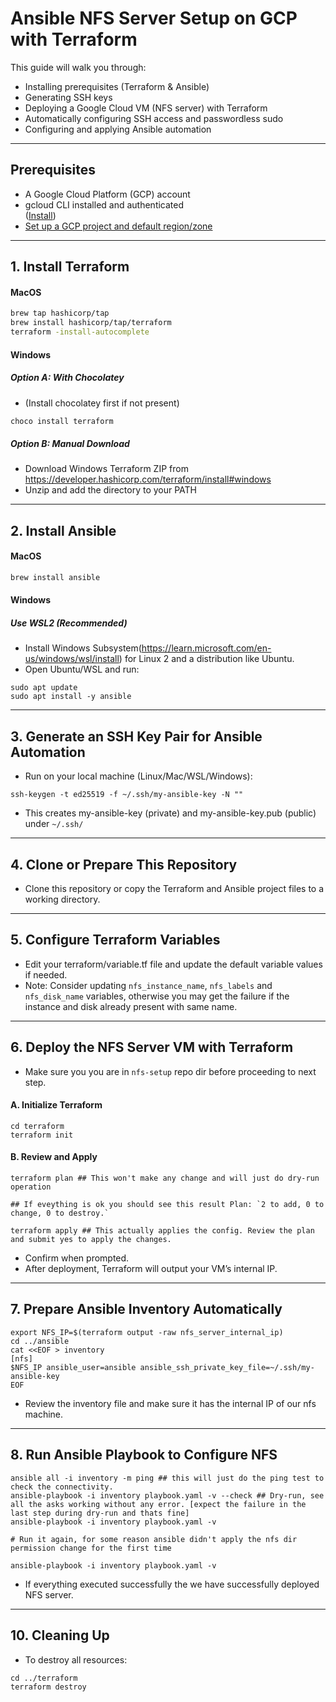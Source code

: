 # Ansible NFS Server Setup on GCP with Terraform

This guide will walk you through:

- Installing prerequisites (Terraform & Ansible)
- Generating SSH keys
- Deploying a Google Cloud VM (NFS server) with Terraform
- Automatically configuring SSH access and passwordless sudo
- Configuring and applying Ansible automation

---

## Prerequisites

- A Google Cloud Platform (GCP) account
- gcloud CLI installed and authenticated  
  ([Install](https://cloud.google.com/sdk/docs/install))
- [Set up a GCP project and default region/zone](https://cloud.google.com/sdk/docs/initializing)

---

## 1. Install Terraform

#### MacOS

```sh
brew tap hashicorp/tap
brew install hashicorp/tap/terraform
terraform -install-autocomplete
```

#### Windows
##### Option A: With Chocolatey

- (Install chocolatey first if not present)
```powershell
choco install terraform
```
##### Option B: Manual Download
- Download Windows Terraform ZIP from https://developer.hashicorp.com/terraform/install#windows
- Unzip and add the directory to your PATH
---

## 2. Install Ansible

#### MacOS

```sh
brew install ansible
```

#### Windows

##### Use WSL2 (Recommended)

- Install Windows Subsystem(https://learn.microsoft.com/en-us/windows/wsl/install) for Linux 2 and a distribution like Ubuntu.
- Open Ubuntu/WSL and run:
```
sudo apt update
sudo apt install -y ansible
```
---

## 3. Generate an SSH Key Pair for Ansible Automation

- Run on your local machine (Linux/Mac/WSL/Windows):
```
ssh-keygen -t ed25519 -f ~/.ssh/my-ansible-key -N ""
```
- This creates my-ansible-key (private) and my-ansible-key.pub (public) under `~/.ssh/`

---

## 4. Clone or Prepare This Repository
- Clone this repository or copy the Terraform and Ansible project files to a working directory.

---

## 5. Configure Terraform Variables

- Edit your terraform/variable.tf file and update the default variable values if needed. 
- Note: Consider updating `nfs_instance_name`, `nfs_labels` and `nfs_disk_name` variables, otherwise you may get the failure if the instance and disk already present with same name.

---

## 6. Deploy the NFS Server VM with Terraform

- Make sure you you are in `nfs-setup` repo dir before proceeding to next step.

#### A. Initialize Terraform
```
cd terraform
terraform init
```
#### B. Review and Apply
```
terraform plan ## This won't make any change and will just do dry-run operation

## If eveything is ok you should see this result Plan: `2 to add, 0 to change, 0 to destroy.`

terraform apply ## This actually applies the config. Review the plan and submit yes to apply the changes. 
```
- Confirm when prompted.
- After deployment, Terraform will output your VM’s internal IP.

---

## 7. Prepare Ansible Inventory Automatically
```
export NFS_IP=$(terraform output -raw nfs_server_internal_ip)
cd ../ansible
cat <<EOF > inventory
[nfs]
$NFS_IP ansible_user=ansible ansible_ssh_private_key_file=~/.ssh/my-ansible-key
EOF
```
- Review the inventory file and make sure it has the internal IP of our nfs machine.

---

## 8. Run Ansible Playbook to Configure NFS
```
ansible all -i inventory -m ping ## this will just do the ping test to check the connectivity.
ansible-playbook -i inventory playbook.yaml -v --check ## Dry-run, see all the asks working without any error. [expect the failure in the last step during dry-run and thats fine]
ansible-playbook -i inventory playbook.yaml -v

# Run it again, for some reason ansible didn't apply the nfs dir permission change for the first time 

ansible-playbook -i inventory playbook.yaml -v
```
- If everything executed successfully the we have successfully deployed NFS server.

---

## 10. Cleaning Up
- To destroy all resources:
```
cd ../terraform
terraform destroy
```
